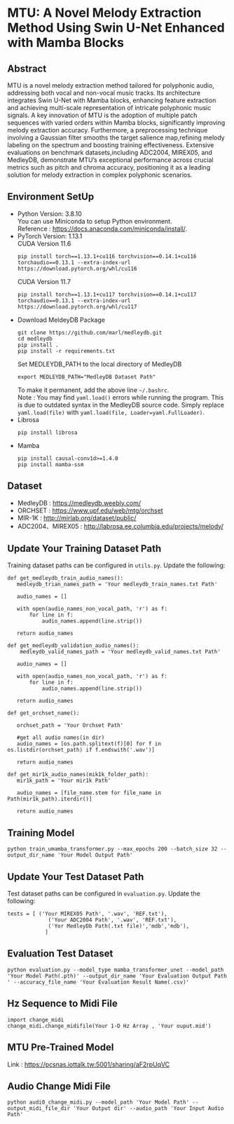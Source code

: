 # MTU: A Novel Melody Extraction Method Using Swin U-Net Enhanced with Mamba Blocks
## Abstract
MTU is a novel melody extraction method tailored
for polyphonic audio, addressing both vocal and non-vocal music
tracks. Its architecture integrates Swin U-Net with Mamba
blocks, enhancing feature extraction and achieving multi-scale
representation of intricate polyphonic music signals. A key
innovation of MTU is the adoption of multiple patch sequences
with varied orders within Mamba blocks, significantly improving melody extraction accuracy. 
Furthermore, a preprocessing technique involving a Gaussian filter smooths the target salience map,refining melody labeling on the spectrum and boosting training effectiveness. 
Extensive evaluations on benchmark datasets,including ADC2004, MIREX05, and MedleyDB, demonstrate
MTU’s exceptional performance across crucial metrics such as
pitch and chroma accuracy, positioning it as a leading solution
for melody extraction in complex polyphonic scenarios.


## Environment SetUp
- Python Version: 3.8.10  
  You can use Miniconda to setup Python environment.  
  Reference : https://docs.anaconda.com/miniconda/install/.
- PyTorch Version: 1.13.1  
  CUDA Version 11.6
  ```
  pip install torch==1.13.1+cu116 torchvision==0.14.1+cu116 torchaudio==0.13.1 --extra-index-url https://download.pytorch.org/whl/cu116
  ```
  CUDA Version 11.7
  ```
  pip install torch==1.13.1+cu117 torchvision==0.14.1+cu117 torchaudio==0.13.1 --extra-index-url https://download.pytorch.org/whl/cu117
  ```
- Download MeldeyDB Package
  ```
  git clone https://github.com/marl/medleydb.git
  cd medleydb
  pip install .
  pip install -r requirements.txt
  ```
  Set MEDLEYDB_PATH to the local directory of MedleyDB
  ```
  export MEDLEYDB_PATH="MedleyDB Dataset Path"
  ```
  To make it permanent, add the above line ```~/.bashrc```.  
  Note : You may find ```yaml.load()``` errors while running the program. This is due to outdated syntax in the MedleyDB source code. Simply replace ```yaml.load(file)``` with ```yaml.load(file, Loader=yaml.FullLoader)```.
- Librosa
  ```
  pip install librosa
  ```
- Mamba
  ```
  pip install causal-conv1d>=1.4.0
  pip install mamba-ssm
  ```
## Dataset 
- MedleyDB : https://medleydb.weebly.com/
- ORCHSET : https://www.upf.edu/web/mtg/orchset
- MIR-1K : http://mirlab.org/dataset/public/
- ADC2004、MIREX05 : http://labrosa.ee.columbia.edu/projects/melody/

## Update Your Training Dataset Path
Training dataset paths can be configured in  ```utils.py```. Update the following: 
 ```
def get_medleydb_train_audio_names():
    medleydb_trian_names_path = 'Your medleydb_train_names.txt Path'

    audio_names = []

    with open(audio_names_non_vocal_path, 'r') as f:
        for line in f:
            audio_names.append(line.strip())

    return audio_names
 ```
 ```
def get_medleydb_validation_audio_names():
     medleydb_valid_names_path = 'Your medleydb_valid_names.txt Path'

    audio_names = []

    with open(audio_names_non_vocal_path, 'r') as f:
        for line in f:
            audio_names.append(line.strip())

    return audio_names
 ```

 ```
def get_orchset_name():

    orchset_path = 'Your Orchset Path'
    
    #get all audio names(in dir)
    audio_names = [os.path.splitext(f)[0] for f in os.listdir(orchset_path) if f.endswith('.wav')]
    
    return audio_names 
 ```
 ```
def get_mir1k_audio_names(mik1k_folder_path):
    mir1k_path = 'Your mir1k Path'
    
    audio_names = [file_name.stem for file_name in Path(mir1k_path).iterdir()]

    return audio_names
 ```
## Training Model
 ```
 python train_umamba_transformer.py --max_epochs 200 --batch_size 32 --output_dir_name 'Your Model Output Path'
```
## Update Your Test Dataset Path
Test dataset paths can be configured in ```evaluation.py```. Update the following: 
 ```
 tests = [ ('Your MIREX05 Path', '.wav', 'REF.txt'),
              ('Your ADC2004 Path', '.wav', 'REF.txt'),
              ('Yor MedleyDb Path(.txt file)','mdb','mdb'),
             ]  
 ```
## Evaluation Test Dataset  
 ```
 python evaluation.py --model_type mamba_transformer_unet --model_path 'Your Model Path(.pth)' --output_dir_name 'Your Evaluation Output Path ' --accuracy_file_name 'Your Evaluation Result Name(.csv)'
 ```
## Hz Sequence to Midi File
 ```
import change_midi
change_midi.change_midifile(Your 1-D Hz Array , 'Your ouput.mid')
 ```
## MTU Pre-Trained Model
Link : https://pcsnas.iottalk.tw:5001/sharing/aF2rpUqVC

## Audio Change Midi File
 ```
python audi0_change_midi.py --model_path 'Your Model Path' --output_midi_file_dir 'Your Output dir' --audio_path 'Your Input Audio Path'
 ```
